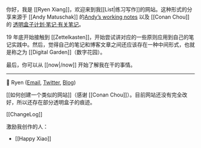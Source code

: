 你好，我是 [[Ryen Xiang]]，欢迎来到我[[List|练习写作]]的网站。这种形式的分享来源于 [[Andy Matuschak]] 的[Andyʼs working notes](https://notes.andymatuschak.org/About_these_notes) 以及 [[Conan Chou]] 的 [透明盒子计划·笔记·有关笔记](https://cbp.tldr.ink/#/notes/%E6%9C%89%E5%85%B3%E7%AC%94%E8%AE%B0.html)。

19 年底开始接触到 [[Zettelkasten]]，开始尝试讲对应的一些原则应用到自己的笔记实践中。然后，觉得自己的笔记和博客文章之间还应该存在一种中间形式，也就是称之为 [[Digital Garden]]（数字花园）。

最后，你可以从 [[now|/now]] 开始了解我在干的事情。

---

👋 Ryen ([Email](mailto:ryenxx@gmail.com), [Twitter](https://twitter.com/xiang578), [Blog](https://xiang578.com/))

[[如何创建一个类似的网站]]（感谢 [[Conan Chou]]）。目前网站还没有完全改好，所以还存在部分透明盒子的痕迹。

[[ChangeLog]]

激励我创作的人：

- [[Happy Xiao]]
